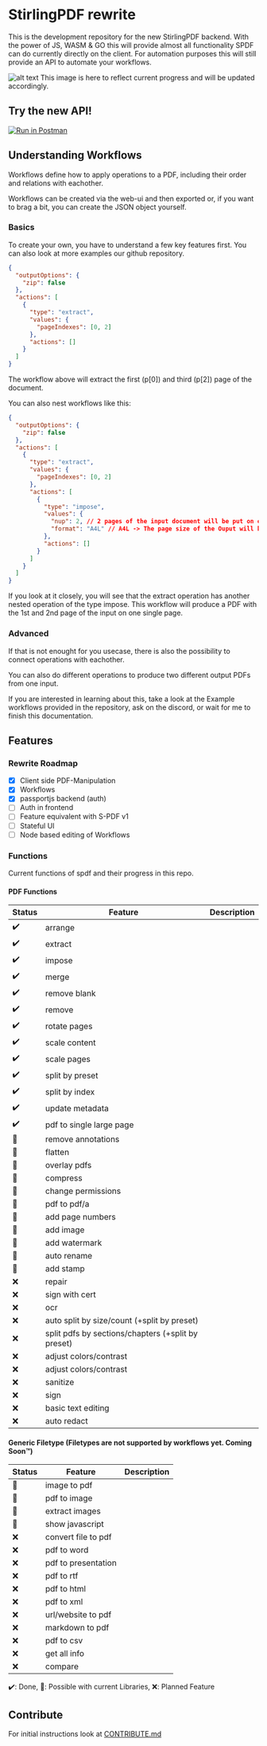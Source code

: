 # StirlingPDF rewrite

This is the development repository for the new StirlingPDF backend. With the power of JS, WASM & GO this will provide almost all functionality SPDF can do currently directly on the client. For automation purposes this will still provide an API to automate your workflows.

![alt text](https://media.discordapp.net/attachments/1174462312904663120/1272615545719619674/image.png?ex=6700d5d6&is=66ff8456&hm=3e36a0c2214f2de07ba4ff4833f86aed5f2f3447f61fe80f5396654b202139b8&=&format=webp&quality=lossless)
This image is here to reflect current progress and will be updated accordingly.

## Try the new API!

[![Run in Postman](https://run.pstmn.io/button.svg)](https://documenter.getpostman.com/view/30633786/2s9YRB1Wto)

## Understanding Workflows

Workflows define how to apply operations to a PDF, including their order and relations with eachother.

Workflows can be created via the web-ui and then exported or, if you want to brag a bit, you can create the JSON object yourself.

### Basics

To create your own, you have to understand a few key features first. You can also look at more examples our github repository.

```json
{
  "outputOptions": {
    "zip": false
  },
  "actions": [
    {
      "type": "extract",
      "values": {
        "pageIndexes": [0, 2]
      },
      "actions": []
    }
  ]
}
```

The workflow above will extract the first (p\[0\]) and third (p\[2\]) page of the document.

You can also nest workflows like this:

```json
{
  "outputOptions": {
    "zip": false
  },
  "actions": [
    {
      "type": "extract",
      "values": {
        "pageIndexes": [0, 2]
      },
      "actions": [
        {
          "type": "impose",
          "values": {
            "nup": 2, // 2 pages of the input document will be put on one page of the output document.
            "format": "A4L" // A4L -> The page size of the Ouput will be an A4 in Landscape. You can also use other paper formats and "P" for portrait output. 
          },
          "actions": []
        }
      ]
    }
  ]
}
```

If you look at it closely, you will see that the extract operation has another nested operation of the type impose. This workflow will produce a PDF with the 1st and 2nd page of the input on one single page.

### Advanced

If that is not enought for you usecase, there is also the possibility to connect operations with eachother.

You can also do different operations to produce two different output PDFs from one input.

If you are interested in learning about this, take a look at the Example workflows provided in the repository, ask on the discord, or wait for me to finish this documentation.

## Features

### Rewrite Roadmap

* [X] Client side PDF-Manipulation
* [X] Workflows
* [X] passportjs backend (auth)
* [ ] Auth in frontend
* [ ] Feature equivalent with S-PDF v1
* [ ] Stateful UI
* [ ] Node based editing of Workflows

### Functions

Current functions of spdf and their progress in this repo.

#### PDF Functions

| Status | Feature                                            | Description |
| ------ | -------------------------------------------------- | ----------- |
| ✔️   | arrange                                            |             |
| ✔️   | extract                                            |             |
| ✔️   | impose                                             |             |
| ✔️   | merge                                              |             |
| ✔️   | remove blank                                       |             |
| ✔️   | remove                                             |             |
| ✔️   | rotate pages                                       |             |
| ✔️   | scale content                                      |             |
| ✔️   | scale pages                                        |             |
| ✔️   | split by preset                                    |             |
| ✔️   | split by index                                     |             |
| ✔️   | update metadata                                    |             |
| ✔️   | pdf to single large page                           |             |
| 🚧    | remove annotations                                 |             |
| 🚧    | flatten                                            |             |
| 🚧    | overlay pdfs                                       |             |
| 🚧    | compress                                           |             |
| 🚧    | change permissions                                 |             |
| 🚧    | pdf to pdf/a                                       |             |
| 🚧    | add page numbers                                   |             |
| 🚧    | add image                                          |             |
| 🚧    | add watermark                                      |             |
| 🚧    | auto rename                                        |             |
| 🚧    | add stamp                                          |             |
| ❌     | repair                                             |             |
| ❌     | sign with cert                                     |             |
| ❌     | ocr                                                |             |
| ❌     | auto split by size/count (+split by preset)        |             |
| ❌     | split pdfs by sections/chapters (+split by preset) |             |
| ❌     | adjust colors/contrast                             |             |
| ❌     | adjust colors/contrast                             |             |
| ❌     | sanitize                                           |             |
| ❌     | sign                                               |             |
| ❌     | basic text editing                                 |             |
| ❌     | auto redact                                        |             |

#### Generic Filetype (Filetypes are not supported by workflows yet. Coming Soon™)

| Status | Feature             | Description |
| ------ | ------------------- | ----------- |
| 🚧    | image to pdf        |             |
| 🚧    | pdf to image        |             |
| 🚧    | extract images      |             |
| 🚧    | show javascript     |             |
| ❌     | convert file to pdf |             |
| ❌     | pdf to word         |             |
| ❌     | pdf to presentation |             |
| ❌     | pdf to rtf          |             |
| ❌     | pdf to html         |             |
| ❌     | pdf to xml          |             |
| ❌     | url/website to pdf  |             |
| ❌     | markdown to pdf     |             |
| ❌     | pdf to csv          |             |
| ❌     | get all info        |             |
| ❌     | compare             |             |

✔️: Done, 🚧: Possible with current Libraries, ❌: Planned Feature

## Contribute

For initial instructions look at [CONTRIBUTE.md](./CONTRIBUTE.md)